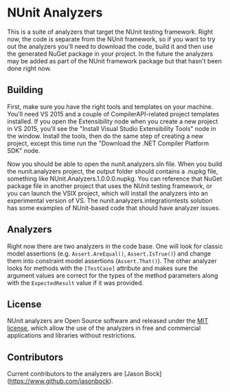 # NUnit Analyzers #

This is a suite of analyzers that target the NUnit testing framework. Right now, the code is separate from the NUnit framework, so if you want to try out the analyzers you'll need to download the code, build it and then use the generated NuGet package in your project. In the future the analyzers may be added as part of the NUnit framework package but that hasn't been done right now.

## Building ##

First, make sure you have the right tools and templates on your machine. You'll need VS 2015 and a couple of CompilerAPI-related project templates installed. If you open the Extensibility node when you create a new project in VS 2015, you'll see the "Install Visual Studio Extensibility Tools" node in the window. Install the tools, then do the same step of creating a new project, except this time run the "Download the .NET Compiler Platform SDK" node.

Now you should be able to open the nunit.analyzers.sln file. When you build the nunit.analyzers project, the output folder should contains a .nupkg file, something like NUnit.Analyzers.1.0.0.0.nupkg. You can reference that NuGet package file in another project that uses the NUnit testing framework, or you can launch the VSIX project, which will install the analyzers into an experimental version of VS. The nunit.analyzers.integrationtests solution has some examples of NUnit-based code that should have analyzer issues.

## Analyzers ##

Right now there are two analyzers in the code base. One will look for classic model assertions (e.g. `Assert.AreEqual()`, `Assert.IsTrue()`) and change them into constraint model assertions (`Assert.That()`). The other analyzer looks for methods with the `[TestCase]` attribute and makes sure the argument values are correct for the types of the method parameters along with the `ExpectedResult` value if it was provided. 

## License ##

NUnit analyzers are Open Source software and released under the [MIT license](http://www.nunit.org/nuget/nunit3-license.txt), which allow the use of the analyzers in free and commercial applications and libraries without restrictions.

## Contributors ##

Current contributors to the analyzers are [Jason Bock] (https://www.github.com/jasonbock).
